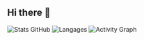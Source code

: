 ## Hi there 👋

<!--
**Senkyano/senkyano** is a ✨ _special_ ✨ repository because its `README.md` (this file) appears on your GitHub profile.

Here are some ideas to get you started:

- 🔭 I’m currently working on ...
- 🌱 I’m currently learning ...
- 👯 I’m looking to collaborate on ...
- 🤔 I’m looking for help with ...
- 💬 Ask me about ...
- 📫 How to reach me: ...
- 😄 Pronouns: ...
- ⚡ Fun fact: ...
-->

![Stats GitHub](https://github-readme-stats.vercel.app/api?username=tonpseudo&show_icons=true&theme=radical)
![Langages](https://github-readme-stats.vercel.app/api/top-langs/?username=tonpseudo&layout=compact&theme=radical)
![Activity Graph](https://github-readme-activity-graph.vercel.app/graph?username=tonpseudo&theme=github)
